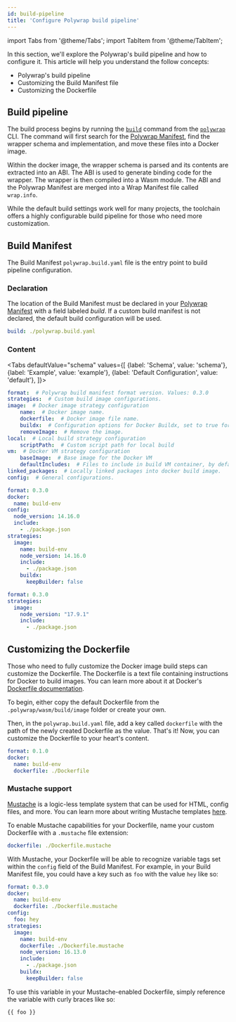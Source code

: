 ```yaml
---
id: build-pipeline
title: 'Configure Polywrap build pipeline'
---
```


import Tabs from '@theme/Tabs';
import TabItem from '@theme/TabItem';

In this section, we'll explore the Polywrap's build pipeline and how to configure it. 
This article will help you understand the follow concepts:

- Polywrap's build pipeline
- Customizing the Build Manifest file
- Customizing the Dockerfile

## Build pipeline

The build process begins by running the [`build`](../../reference/cli/commands/build) command from the [`polywrap`](../../reference/cli/polywrap-cli) CLI. 
The command will first search for the [Polywrap Manifest](../create-wasm-wrappers/polywrap-manifest), find the wrapper schema and implementation, and move these files into a Docker image. 

Within the docker image, the wrapper schema is parsed and its contents are extracted into an ABI.
The ABI is used to generate binding code for the wrapper.
The wrapper is then compiled into a Wasm module.
The ABI and the Polywrap Manifest are merged into a Wrap Manifest file called `wrap.info`.

While the default build settings work well for many projects, the toolchain offers a highly configurable build pipeline for those who need more customization.

## Build Manifest

The Build Manifest `polywrap.build.yaml` file is the entry point to build pipeline configuration.

### Declaration

The location of the Build Manifest must be declared in your [Polywrap Manifest](../create-wasm-wrappers/polywrap-manifest) with a field labeled *build*.
If a custom build manifest is not declared, the default build configuration will be used.

```yml
build: ./polywrap.build.yaml
```

### Content

<Tabs
defaultValue="schema"
values={[
{label: 'Schema', value: 'schema'},
{label: 'Example', value: 'example'},
{label: 'Default Configuration', value: 'default'},
]}>
<TabItem value="schema">

```yml
format:  # Polywrap build manifest format version. Values: 0.3.0
strategies:  # Custom build image configurations.
image:  # Docker image strategy configuration
    name:  # Docker image name.
    dockerfile:  # Docker image file name.
    buildx:  # Configuration options for Docker Buildx, set to true for default value.
    removeImage:  # Remove the image.
local:  # Local build strategy configuration
    scriptPath:  # Custom script path for local build
vm:  # Docker VM strategy configuration
    baseImage:  # Base image for the Docker VM
    defaultIncludes:  # Files to include in build VM container, by default
linked_packages:  # Locally linked packages into docker build image.
config:  # General configurations.
```

</TabItem>
<TabItem value="example">

```yml
format: 0.3.0
docker:
  name: build-env
config:
  node_version: 14.16.0
  include:
    - ./package.json
strategies:
  image:
    name: build-env
    node_version: 14.16.0
    include:
      - ./package.json
    buildx:
      keepBuilder: false
```

</TabItem>
<TabItem value="default">

```yml
format: 0.3.0
strategies:
  image:
    node_version: "17.9.1"
    include:
      - ./package.json
```

</TabItem>
</Tabs>

## Customizing the Dockerfile

Those who need to fully customize the Docker image build steps can customize the Dockerfile. 
The Dockerfile is a text file containing instructions for Docker to build images. 
You can learn more about it at Docker's [Dockerfile documentation](https://docs.docker.com/engine/reference/builder/).

To begin, either copy the default Dockerfile from the `.polywrap/wasm/build/image` folder or create your own.

Then, in the `polywrap.build.yaml` file, add a key called `dockerfile` with the path of the newly created Dockerfile as the value. 
That's it! Now, you can customize the Dockerfile to your heart's content.

```yml
format: 0.1.0
docker:
  name: build-env
  dockerfile: ./Dockerfile
```

### Mustache support

[Mustache](https://mustache.github.io/) is a logic-less template system that can be used for HTML, config files, and more.
You can learn more about writing Mustache templates [here](https://mustache.github.io/mustache.5.html).

To enable Mustache capabilities for your Dockerfile, name your custom Dockerfile with a `.mustache` file extension:

```yaml
dockerfile: ./Dockerfile.mustache
```

With Mustache, your Dockerfile will be able to recognize variable tags set within the `config` field of the Build Manifest. 
For example, in your Build Manifest file, you could have a key such as `foo` with the value `hey` like so:

```yml
format: 0.3.0
docker:
  name: build-env
  dockerfile: ./Dockerfile.mustache
config:
  foo: hey
strategies:
  image:
    name: build-env
    dockerfile: ./Dockerfile.mustache
    node_version: 16.13.0
    include:
      - ./package.json
    buildx:
      keepBuilder: false
```

To use this variable in your Mustache-enabled Dockerfile, simply reference the variable with curly braces like so:

```dockerfile
{{ foo }}
```
